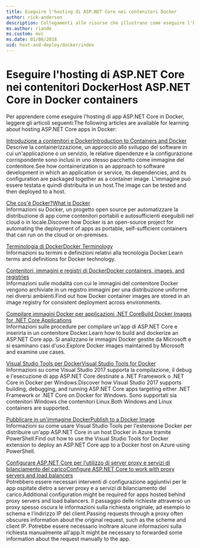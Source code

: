 ```yaml
---
title: Eseguire l'hosting di ASP.NET Core nei contenitori Docker
author: rick-anderson
description: Collegamenti alle risorse che illustrano come eseguire l'hosting di app ASP.NET Core nei contenitori Docker.
ms.author: riande
ms.custom: mvc
ms.date: 01/08/2018
uid: host-and-deploy/docker/index
---
```

# <a name="host-aspnet-core-in-docker-containers"></a><span data-ttu-id="fffc3-103">Eseguire l'hosting di ASP.NET Core nei contenitori Docker</span><span class="sxs-lookup"><span data-stu-id="fffc3-103">Host ASP.NET Core in Docker containers</span></span>

<span data-ttu-id="fffc3-104">Per apprendere come eseguire l'hosting di app ASP.NET Core in Docker, leggere gli articoli seguenti:</span><span class="sxs-lookup"><span data-stu-id="fffc3-104">The following articles are available for learning about hosting ASP.NET Core apps in Docker:</span></span>

[<span data-ttu-id="fffc3-105">Introduzione a contenitori e Docker</span><span class="sxs-lookup"><span data-stu-id="fffc3-105">Introduction to Containers and Docker</span></span>](/dotnet/standard/microservices-architecture/container-docker-introduction/index)  
<span data-ttu-id="fffc3-106">Descrive la containerizzazione, un approccio allo sviluppo del software in cui un'applicazione o un servizio, le relative dipendenze e la configurazione corrispondente sono inclusi in uno stesso pacchetto come immagine del contenitore.</span><span class="sxs-lookup"><span data-stu-id="fffc3-106">See how containerization is an approach to software development in which an application or service, its dependencies, and its configuration are packaged together as a container image.</span></span> <span data-ttu-id="fffc3-107">L'immagine può essere testata e quindi distribuita in un host.</span><span class="sxs-lookup"><span data-stu-id="fffc3-107">The image can be tested and then deployed to a host.</span></span>

[<span data-ttu-id="fffc3-108">Che cos'è Docker?</span><span class="sxs-lookup"><span data-stu-id="fffc3-108">What is Docker</span></span>](/dotnet/standard/microservices-architecture/container-docker-introduction/docker-defined)  
<span data-ttu-id="fffc3-109">Informazioni su Docker, un progetto open source per automatizzare la distribuzione di app come contenitori portabili e autosufficienti eseguibili nel cloud o in locale.</span><span class="sxs-lookup"><span data-stu-id="fffc3-109">Discover how Docker is an open-source project for automating the deployment of apps as portable, self-sufficient containers that can run on the cloud or on-premises.</span></span>

[<span data-ttu-id="fffc3-110">Terminologia di Docker</span><span class="sxs-lookup"><span data-stu-id="fffc3-110">Docker Terminology</span></span>](/dotnet/standard/microservices-architecture/container-docker-introduction/docker-terminology)  
<span data-ttu-id="fffc3-111">Informazioni su termini e definizioni relativi alla tecnologia Docker.</span><span class="sxs-lookup"><span data-stu-id="fffc3-111">Learn terms and definitions for Docker technology.</span></span>

[<span data-ttu-id="fffc3-112">Contenitori, immagini e registri di Docker</span><span class="sxs-lookup"><span data-stu-id="fffc3-112">Docker containers, images, and registries</span></span>](/dotnet/standard/microservices-architecture/container-docker-introduction/docker-containers-images-registries)  
<span data-ttu-id="fffc3-113">Informazioni sulle modalità con cui le immagini del contenitore Docker vengono archiviate in un registro immagini per una distribuzione uniforme nei diversi ambienti.</span><span class="sxs-lookup"><span data-stu-id="fffc3-113">Find out how Docker container images are stored in an image registry for consistent deployment across environments.</span></span>

[<span data-ttu-id="fffc3-114">Compilare immagini Docker per applicazioni .NET Core</span><span class="sxs-lookup"><span data-stu-id="fffc3-114">Build Docker Images for .NET Core Applications</span></span>](/dotnet/articles/core/docker/building-net-docker-images)  
<span data-ttu-id="fffc3-115">Informazioni sulle procedure per compilare un'app di ASP.NET Core e inserirla in un contenitore Docker.</span><span class="sxs-lookup"><span data-stu-id="fffc3-115">Learn how to build and dockerize an ASP.NET Core app.</span></span> <span data-ttu-id="fffc3-116">Si analizzano le immagini Docker gestite da Microsoft e si esaminano casi d'uso.</span><span class="sxs-lookup"><span data-stu-id="fffc3-116">Explore Docker images maintained by Microsoft and examine use cases.</span></span>

[<span data-ttu-id="fffc3-117">Visual Studio Tools per Docker</span><span class="sxs-lookup"><span data-stu-id="fffc3-117">Visual Studio Tools for Docker</span></span>](xref:host-and-deploy/docker/visual-studio-tools-for-docker)  
<span data-ttu-id="fffc3-118">Informazioni su come Visual Studio 2017 supporta la compilazione, il debug e l'esecuzione di app ASP.NET Core destinate a .NET Framework o .NET Core in Docker per Windows.</span><span class="sxs-lookup"><span data-stu-id="fffc3-118">Discover how Visual Studio 2017 supports building, debugging, and running ASP.NET Core apps targeting either .NET Framework or .NET Core on Docker for Windows.</span></span> <span data-ttu-id="fffc3-119">Sono supportati sia contenitori Windows che contenitori Linux.</span><span class="sxs-lookup"><span data-stu-id="fffc3-119">Both Windows and Linux containers are supported.</span></span>

[<span data-ttu-id="fffc3-120">Pubblicare in un'immagine Docker</span><span class="sxs-lookup"><span data-stu-id="fffc3-120">Publish to a Docker Image</span></span>](/azure/vs-azure-tools-docker-hosting-web-apps-in-docker)  
<span data-ttu-id="fffc3-121">Informazioni su come usare Visual Studio Tools per l'estensione Docker per distribuire un'app ASP.NET Core in un host Docker in Azure tramite PowerShell.</span><span class="sxs-lookup"><span data-stu-id="fffc3-121">Find out how to use the Visual Studio Tools for Docker extension to deploy an ASP.NET Core app to a Docker host on Azure using PowerShell.</span></span>

[<span data-ttu-id="fffc3-122">Configurare ASP.NET Core per l'utilizzo di server proxy e servizi di bilanciamento del carico</span><span class="sxs-lookup"><span data-stu-id="fffc3-122">Configure ASP.NET Core to work with proxy servers and load balancers</span></span>](xref:host-and-deploy/proxy-load-balancer)  
<span data-ttu-id="fffc3-123">Potrebbero essere necessari interventi di configurazione aggiuntivi per le app ospitate dietro a server proxy e a servizi di bilanciamento del carico.</span><span class="sxs-lookup"><span data-stu-id="fffc3-123">Additional configuration might be required for apps hosted behind proxy servers and load balancers.</span></span> <span data-ttu-id="fffc3-124">Il passaggio delle richieste attraverso un proxy spesso oscura le informazioni sulla richiesta originale, ad esempio lo schema e l'indirizzo IP del client.</span><span class="sxs-lookup"><span data-stu-id="fffc3-124">Passing requests through a proxy often obscures information about the original request, such as the scheme and client IP.</span></span> <span data-ttu-id="fffc3-125">Potrebbe essere necessario inoltrare alcune informazioni sulla richiesta manualmente all'app.</span><span class="sxs-lookup"><span data-stu-id="fffc3-125">It might be necessary to forwarded some information about the request manually to the app.</span></span>

